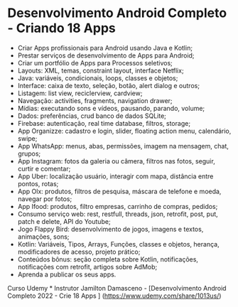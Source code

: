 # Desenvolvimento Android Completo - Criando 18 Apps 

* Criar Apps profissionais para Android usando Java e Kotlin;
* Prestar serviços de desenvolvimento de Apps para Android;
* Criar um portfólio de Apps para Processos seletivos;
* Layouts: XML, temas, constraint layout, interface Netflix;
* Java: variáveis, condicionais, loops, classes e objetos;
* Interface: caixa de texto, seleção, botão, alert dialog e outros;
* Listagem: list view, reciclerview, cardview;
* Navegação: activities, fragments, navigation drawer;
* Mídias: executando sons e vídeos, pausando, parando, volume;
* Dados: preferências, crud banco de dados SQLite;
* Firebase: autenticação, real time database, filtros, storage;
* App Organizze: cadastro e login, slider, floating action menu, calendário, swipe;
* App WhatsApp: menus, abas, permissões, imagem na mensagem, chat, grupos;
* App Instagram: fotos da galeria ou câmera, filtros nas fotos, seguir, curtir e comentar;
* App Uber: localização usuário, interagir com mapa, distância entre pontos, rotas;
* App Olx: produtos, filtros de pesquisa, máscara de telefone e moeda, navegar por fotos;
* App Ifood: produtos, filtro empresas, carrinho de compras, pedidos;
* Consumo serviço web: rest, restfull, threads, json, retrofit, post, put, patch e delete, API do Youtube;
* Jogo Flappy Bird: desenvolvimento de jogos, imagens e textos, animações, sons;
* Kotlin: Variáveis, Tipos, Arrays, Funções, classes e objetos, herança, modificadores de acesso, projeto prático;
* Conteúdos bônus: seção completa sobre Kotlin, notificações, notificações com retrofit, artigos sobre AdMob;
* Aprenda a publicar os seus apps.


 
 
 
 
 
 Curso Udemy * Instrutor Jamilton Damasceno -  [Desenvolvimento Android Completo 2022 - Crie 18 Apps ] (https://www.udemy.com/share/1013us/)
